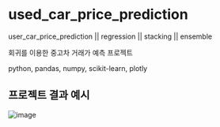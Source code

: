 # used_car_price_prediction
user_car_price_prediction || regression || stacking || ensemble

회귀를 이용한 중고차 거래가 예측 프로젝트

python, pandas, numpy, scikit-learn, plotly

## 프로젝트 결과 예시

![image](https://user-images.githubusercontent.com/44918665/111408341-7eb9c200-8718-11eb-8c53-c40ed2ff4418.png)

